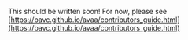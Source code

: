This should be written soon! For now, please see [https://bavc.github.io/avaa/contributors_guide.html](https://bavc.github.io/avaa/contributors_guide.html)
